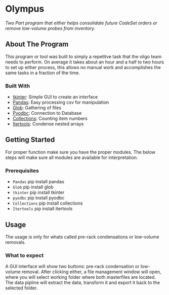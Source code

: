 
<!-- PROJECT LOGO -->
# Olympus
_Two Part program that either helps consolidate future CodeSet orders or remove low-volume probes from inventory_.

<!-- ABOUT THE PROJECT -->
## About The Program

This program or tool was built to simply a repetitve task that the oligo team needs to perform.
On average it takes about an hour and a half to two hours to set up either process, this allows no manual work and 
accomplishes the same tasks in a fraction of the time.


### Built With

* [tkinter](https://github.com/rdbende/tkinter-docs): Simple GUI to create an interface
* [Pandas](https://github.com/pandas-dev/pandas): Easy processing csv for manipulation
* [Glob](https://github.com/python/cpython/blob/main/Lib/glob.py): Gathering of files
* [Pyodbc](https://github.com/mkleehammer/pyodbc): Connection to Database
* [Collections](https://docs.python.org/3/library/collections.html): Counting item numbers
* [Itertools](https://docs.python.org/3/library/itertools.html): Condense nested arrays



<!-- GETTING STARTED -->
## Getting Started

For proper function make sure you have the proper modules.
The below steps will make sure all modules are available for interpretation.

### Prerequisites

* `Pandas` pip install pandas
* `Glob` pip install glob
* `tkinter` pip install tkinter
* `pyodbc` pip install pyodbc
* `Collections` pip install collections
* `Itertools` pip install itertools


<!-- USAGE EXAMPLES -->
## Usage

The usage is only for whats called pre-rack condensations or low-volume removals.

### What to expect
A GUI interface will show two buttons: pre-rack condensation or low-volume removal. 
After clicking either, a file management window will open, where you will select working folder where both masterfiles are located.
The data pipline will extract the data, transform it and export it back to the selected folder.


